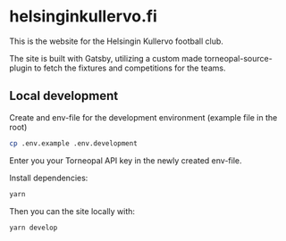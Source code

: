 # helsinginkullervo.fi

This is the website for the Helsingin Kullervo football club.

The site is built with Gatsby, utilizing a custom made torneopal-source-plugin to fetch the fixtures and competitions for the teams.

## Local development

Create and env-file for the development environment (example file in the root)

```sh
cp .env.example .env.development
```

Enter you your Torneopal API key in the newly created env-file.

Install dependencies:

```sh
yarn
```

Then you can the site locally with:

```sh
yarn develop
```
